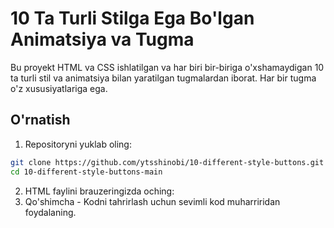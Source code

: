 # 10 Ta Turli Stilga Ega Bo'lgan Animatsiya va Tugma

Bu proyekt HTML va CSS ishlatilgan va har biri bir-biriga o'xshamaydigan 10 ta turli stil va animatsiya bilan yaratilgan tugmalardan iborat. Har bir tugma o'z xususiyatlariga ega.

## O'rnatish

1. Repositoryni yuklab oling:

```bash
git clone https://github.com/ytsshinobi/10-different-style-buttons.git
cd 10-different-style-buttons-main
```
2. HTML faylini brauzeringizda oching:
3. Qo'shimcha - Kodni tahrirlash uchun sevimli kod muharriridan foydalaning.
